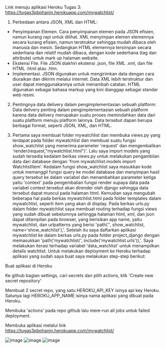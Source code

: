 Link menuju aplikasi Heroku Tugas 3: https://tugas3pbphanin.herokuapp.com/mywatchlist/

1. Perbedaan antara JSON, XML dan HTML:
- Penyimpanan Elemen. Cara penyimpanan elemen pada JSON efisien, namun kurang rapi untuk dilihat. XML menyimpan elemen elemennya secara kurang efisien, namun terstruktur sehingga mudah dibaca oleh manusia dan mesin. Sedangkan HTML elemennya tersimpan secara sederhana dan relatif mudah dibaca, dengan kode sederhana (tag dan attribute) untuk mark up halaman website.
- Ekstensi File. File JSON diakhiri ekstensi .json, file XML .xml, dan file HTML .html atau .htm.
- Implementasi. JSON digunakan untuk mengirimkan data dengan cara diuraikan dan dikirim melalui internet. Data XML lebih terstruktur dan user dapat menggunakannya untuk menambah catatan. HTML digunakan sebagai bahasa markup yang kini dianggap sebagai standar web resmi.

2. Pentingnya data delivery dalam pengimplementasian sebuah platform:
Data delivery penting dalam pengimplementasian sebuah platform karena data delivery merupakan suatu proses memindahkan data dari suatu platform menuju platform lainnya. Data tersebut dapan berupa berbagai format, seperti JSON, XML, dan HTML.

3. Pertama saya membuat folder mywatchlist dan membuka views.py yang terdapat pada folder mywatchlist dan membuat suatu fungsi show_watchlist yang menerima parameter 'request' dan mengembalikan 'render(request,"mywatchlist.html")'. Lalu saya import models yang sudah tersedia kedalam berkas views.py untuk melakukan pengambilan data dari database dengan 'from mywatchlist.models import WatchlistItem'. Kedalam fungsi show_watchlist saya masukkan kode untuk memanggil fungsi query ke model database dan menyimpan hasil query tersebut ke dalam variabel dan menambahkan parameter ketiga yaitu 'context' pada pengembalian fungsi render supaya data pada variabel context tersebut akan dirender oleh django sehingga data tersebut dapat muncul pada halaman html. Kemudian saya mengubah beberapa hal pada berkas mywatchlist.html pada folder templates dalam mywatchlist, seperti item yang akan di display. Pada berkas urls.py dalam folder mywatchlist saya membuat routing terhadap fungsi views yang sudah dibuat sebelumnya sehingga halaman html, xml, dan json dapat ditampilan pada browser, yang berisikan app name, yaitu mywatchlist, dan urlpatterns yang berisi 'path('', show_watchlist, name='show_watchlist'),'. Setelah itu saya daftarkan aplikasi mywatchlist ke dalam berkas urls.py pada folder project_django dengan memasukkan 'path('mywatchlist/', include('mywatchlist.urls')),'. Saya melakukan iterasi terhadap variabel 'data_watchlist' untuk menampilkan details watchlist. Untuk melakukan deployment ke Heroku terhadap aplikasi yang sudah saya buat saya melakukan step-step berikut:

Buat aplikasi di Heroku

Ke github bagian settings, cari secrets dan pilih actions, klik 'Create new secret repository'

Membuat 2 secret repo, yang satu HEROKU_API_KEY isinya api key Heroku. Satunya lagi HEROKU_APP_NAME isinya nama aplikasi yang dibuat pada Heroku.

Membuka 'actions' pada repo github lalu mere-run all jobs untuk failed deployment.

Membuka aplikasi melalui link https://tugas3pbphanin.herokuapp.com/mywatchlist/

![image](https://user-images.githubusercontent.com/112334401/191660882-00a6f171-e749-4c18-b063-312c8c6fcc7a.png)
![image](https://user-images.githubusercontent.com/112334401/191661007-959b0c07-be2c-4ebc-8986-8e06c7a2c472.png)
![image](https://user-images.githubusercontent.com/112334401/191661092-4a189133-f616-4b23-9c21-5bbe6733f9ed.png)

